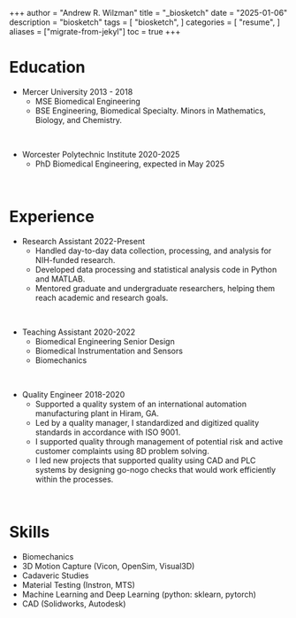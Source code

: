 +++
author = "Andrew R. Wilzman"
title = "_biosketch"
date = "2025-01-06"
description = "biosketch"
tags = [
    "biosketch",
]
categories = [
    "resume",
]
aliases = ["migrate-from-jekyl"]
toc = true
+++

# Education
* Mercer University 2013 - 2018
	* MSE Biomedical Engineering
	* BSE Engineering, Biomedical Specialty. Minors in Mathematics, Biology, and Chemistry.

<br>

* Worcester Polytechnic Institute 2020-2025
	* PhD Biomedical Engineering, expected in May 2025

<br>

# Experience
* Research Assistant 2022-Present
	* Handled day-to-day data collection, processing, and analysis for NIH-funded research.
	* Developed data processing and statistical analysis code in Python and MATLAB.
	* Mentored graduate and undergraduate researchers, helping them reach academic and research goals.

<br>

* Teaching Assistant 2020-2022
	* Biomedical Engineering Senior Design
	* Biomedical Instrumentation and Sensors
	* Biomechanics

<br>

* Quality Engineer 2018-2020
	* Supported a quality system of an international automation manufacturing plant in Hiram, GA.
	* Led by a quality manager, I standardized and digitized quality standards in accordance with ISO 9001.
	* I supported quality through management of potential risk and active customer complaints using 8D problem solving.
	* I led new projects that supported quality using CAD and PLC systems by designing go-nogo checks that would work efficiently within the processes.

<br>

# Skills
* Biomechanics
* 3D Motion Capture (Vicon, OpenSim, Visual3D)
* Cadaveric Studies
* Material Testing (Instron, MTS)
* Machine Learning and Deep Learning (python: sklearn, pytorch)
* CAD (Solidworks, Autodesk)